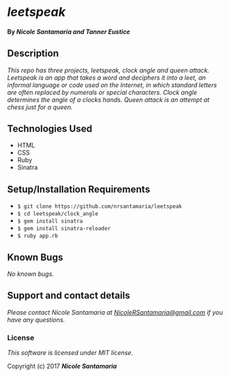 # _leetspeak_

#### By _**Nicole Santamaria** and **Tanner Eustice**_

## Description
_This repo has three projects, leetspeak, clock angle and queen attack. Leetspeak is an app that takes a word and deciphers it into a leet, an informal language or code used on the Internet, in which standard letters are often replaced by numerals or special characters. Clock angle determines the angle of a clocks hands. Queen attack is an attempt at chess just for a queen._

## Technologies Used
* HTML
* CSS
* Ruby
* Sinatra


## Setup/Installation Requirements

* `$ git clone https://github.com/nrsantamaria/leetspeak`
* `$ cd leetspeak/clock_angle`
* `$ gem install sinatra`
* `$ gem install sinatra-reloader`
* `$ ruby app.rb`

## Known Bugs

_No known bugs._

## Support and contact details

_Please contact Nicole Santamaria at NicoleRSantamaria@gmail.com if you have any questions._


### License

*This software is licensed under MIT license.*

Copyright (c) 2017 **_Nicole Santamaria_**
